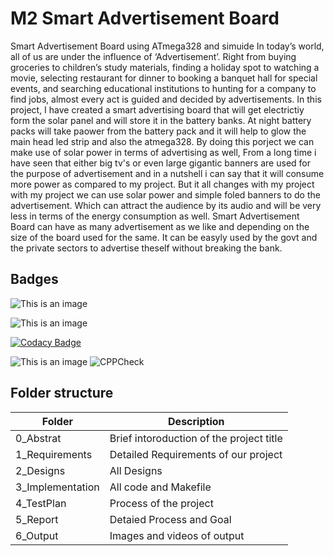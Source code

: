 # M2 Smart Advertisement Board
Smart Advertisement Board using ATmega328 and simuide
In today’s world, all of us are under the influence of ‘Advertisement’. Right from buying groceries to children’s study materials, finding a holiday spot to watching a movie, selecting restaurant for dinner to booking a banquet hall for special events, and searching educational institutions to hunting for a company to find jobs, almost every act is guided and decided by advertisements.
In this project, I have created a smart advertising board that will get electrictiy form the solar panel and will store it in the battery banks. At night battery packs will take paower from the battery pack and it will help to glow the main head led strip and also the atmega328. 
By doing this porject we can make use of solar power in terms of advertising as well, From a long time i have seen that either big tv's or even large gigantic banners are used for the purpose of advertisement and in a nutshell i can say that it will consume more power as compared to my project. But it all changes with my project with my project we can use solar power and simple foled banners to do the advertisement. Which can attract the audience by its audio and will be very less in terms of the energy consumption as well. 
Smart Advertisement Board can have as many advertisement as we like and depending on the size of the board used for the same. It can be easyly used by the govt and the private sectors to advertise theself without breaking the bank. 
## Badges
![This is an image](https://api.codiga.io/project/33098/status/svg)

![This is an image](https://api.codiga.io/project/33098/score/svg)

[![Codacy Badge](https://app.codacy.com/project/badge/Grade/4a40c18127954803b5ce515e7639bbe1)](https://www.codacy.com/gh/krutika2509/M2_Smart_Advertisement_Board/dashboard?utm_source=github.com&amp;utm_medium=referral&amp;utm_content=krutika2509/M2_Smart_Advertisement_Board&amp;utm_campaign=Badge_Grade)

![This is an image](https://img.shields.io/github/issues/krutika2509/M2_Smart_Advertisement_Board)
![CPPCheck](http://cppcheck.sourceforge.net)

## Folder structure
| Folder | 	Description |
| -- | ------------ |
| 0_Abstrat | Brief intoroduction of the project title | 
| 1_Requirements |	Detailed Requirements of our project |
| 2_Designs |  All Designs |
| 3_Implementation |	All code and Makefile |
| 4_TestPlan |	Process of the project |
| 5_Report |	Detaied Process and Goal |
| 6_Output |	Images and videos of output |
